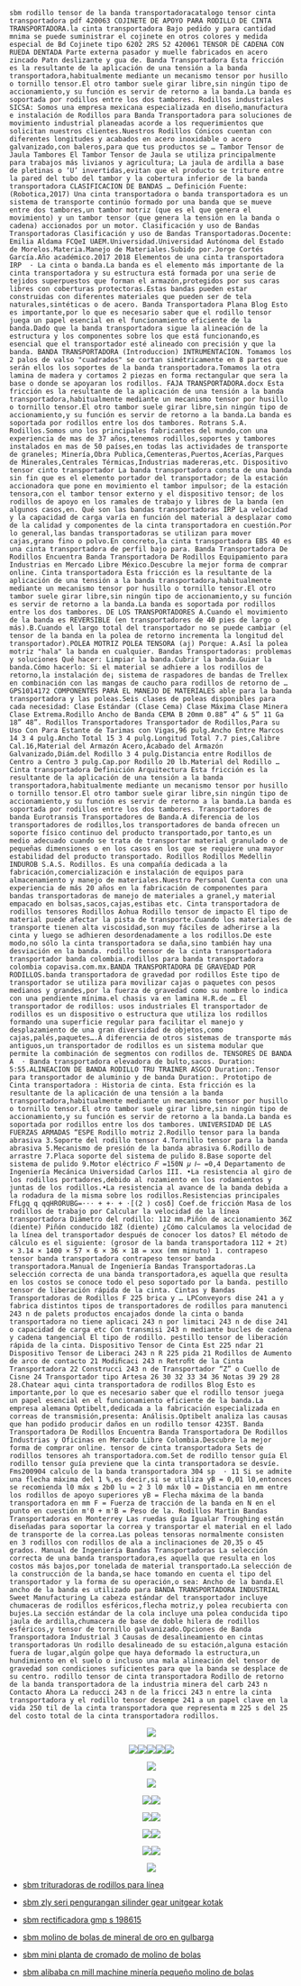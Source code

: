 
```
sbm rodillo tensor de la banda transportadoracatalogo tensor cinta transportadora pdf 420063 COJINETE DE APOYO PARA RODILLO DE CINTA TRANSPORTADORA.la cinta transportadora Bajo pedido y para cantidad mnima se puede suministrar el cojinete en otros colores y medida especial de Bd Cojinete tipo 6202 2RS 52 420061 TENSOR DE CADENA CON RUEDA DENTADA Parte externa pasador y muelle fabricados en acero zincado Patn deslizante y gua de. Banda Transportadora Esta fricción es la resultante de la aplicación de una tensión a la banda transportadora,habitualmente mediante un mecanismo tensor por husillo o tornillo tensor.El otro tambor suele girar libre,sin ningún tipo de accionamiento,y su función es servir de retorno a la banda.La banda es soportada por rodillos entre los dos tambores. Rodillos industriales SICSA: Somos una empresa mexicana especializada en diseño,manufactura e instalación de Rodillos para Banda Transportadora para soluciones de movimiento industrial planeadas acorde a los requerimientos que solicitan nuestros clientes.Nuestros Rodillos Cónicos cuentan con diferentes longitudes y acabados en acero inoxidable o acero galvanizado,con baleros,para que tus productos se … Tambor Tensor de Jaula Tambores El Tambor Tensor de Jaula se utiliza principalmente para trabajos más livianos y agricultura; La jaula de ardilla a base de pletinas o ‘U’ invertidas,evitan que el producto se triture entre la pared del tubo del tambor y la cobertura inferior de la banda transportadora CLASIFICACION DE BANDAS … Definición Fuente: (Robotica,2017) Una cinta transportadora o banda transportadora es un sistema de transporte continúo formado por una banda que se mueve entre dos tambores,un tambor motriz (que es el que genera el movimiento) y un tambor tensor (que genera la tensión en la banda o cadena) accionados por un motor. Clasificación y uso de Bandas Transportadoras Clasificación y uso de Bandas Transportadoras.Docente: Emilia Aldama FCQeI UAEM.Universidad.Universidad Autónoma del Estado de Morelos.Materia.Manejo de Materiales.Subido por.Jorge Cortés García.Año académico.2017 2018 Elementos de una cinta transportadora IRP  · La cinta o banda.La banda es el elemento más importante de la cinta transportadora y su estructura está formada por una serie de tejidos superpuestos que forman el armazón,protegidos por sus caras libres con coberturas protectoras.Estas bandas pueden estar construidas con diferentes materiales que pueden ser de tela naturales,sintéticas o de acero. Banda Transportadora Plana Blog Esto es importante,por lo que es necesario saber que el rodillo tensor juega un papel esencial en el funcionamiento eficiente de la banda.Dado que la banda transportadora sigue la alineación de la estructura y los componentes sobre los que está funcionando,es esencial que el transportador esté alineado con precisión y que la banda. BANDA TRANSPORTADORA (Introduccion) INTRUMENTACION. Tomamos los 2 palos de valso "cuadrados" se cortan simétricamente en 8 partes que serán ellos los soportes de la banda transportadora.Tomamos la otra lamina de madera y cortamos 2 piezas en forma rectangular que sera la base o donde se apoyaran los rodillos. FAJA TRANSPORTADORA.docx Esta fricción es la resultante de la aplicación de una tensión a la banda transportadora,habitualmente mediante un mecanismo tensor por husillo o tornillo tensor.El otro tambor suele girar libre,sin ningún tipo de accionamiento,y su función es servir de retorno a la banda.La banda es soportada por rodillos entre los dos tambores. Rotrans S.A. Rodillos.Somos uno los principales fabricantes del mundo,con una experiencia de mas de 37 años,tenemos rodillos,soportes y tambores instalados en mas de 50 países,en todas las actividades de transporte de graneles; Minería,Obra Publica,Cementeras,Puertos,Acerías,Parques de Minerales,Centrales Térmicas,Industrias madereras,etc. Dispositivo tensor cinto transportador La banda transportadora consta de una banda sin fin que es el elemento portador del transportador; de la estación accionadora que pone en movimiento el tambor impulsor; de la estación tensora,con el tambor tensor externo y el dispositivo tensor; de los rodillos de apoyo en los ramales de trabajo y libres de la banda (en algunos casos,en. Qué son las bandas transportadoras IRP La velocidad y la capacidad de carga varía en función del material a desplazar como de la calidad y componentes de la cinta transportadora en cuestión.Por lo general,las bandas transportadoras se utilizan para mover cajas,grano fino o polvo.En concreto,la cinta transportadora EBS 40 es una cinta transportadora de perfil bajo para. Banda Transportadora De Rodillos Encuentra Banda Transportadora De Rodillos Equipamiento para Industrias en Mercado Libre México.Descubre la mejor forma de comprar online. Cinta transportadora Esta fricción es la resultante de la aplicación de una tensión a la banda transportadora,habitualmente mediante un mecanismo tensor por husillo o tornillo tensor.El otro tambor suele girar libre,sin ningún tipo de accionamiento,y su función es servir de retorno a la banda.La banda es soportada por rodillos entre los dos tambores. DE LOS TRANSPORTADORES A.Cuando el movimiento de la banda es REVERSIBLE (en transportadores de 40 pies de largo o más).B.Cuando el largo total del transportador no se puede cambiar (el tensor de la banda en la polea de retorno incrementa la longitud del transportador).POLEA MOTRIZ POLEA TENSORA (aj) Porque: A.Así la polea motriz "hala" la banda en cualquier. Bandas Transportadoras: problemas y soluciones Qué hacer: Limpiar la banda.Cubrir la banda.Guiar la banda.Cómo hacerlo: Si el material se adhiere a los rodillos de retorno,la instalación de¡ sistema de raspadores de bandas de Trellex en combinación con las mangas de caucho para rodillos de retorno de … GPS1014172 COMPONENTES PARA EL MANEJO DE MATERIALES able para la banda transportadora y las poleas.Seis clases de poleas disponibles para cada necesidad: Clase Estándar (Clase Cema) Clase Máxima Clase Minera Clase Extrema.Rodillo Ancho de Banda CEMA B 20mm 0.88” 4” & 5” 11 Ga 18” 48”. Rodillos Transportadores Transportador de Rodillos,Para su Uso Con Para Estante de Tarimas con Vigas,96 pulg.Ancho Entre Marcos 14 3 4 pulg.Ancho Total 15 3 4 pulg.Longitud Total 7.7 pies,Calibre Cal.16,Material del Armazón Acero,Acabado del Armazón Galvanizado,Diám.del Rodillo 3 4 pulg.Distancia entre Rodillos de Centro a Centro 3 pulg.Cap.por Rodillo 20 lb.Material del Rodillo … Cinta transportadora Definición Arquitectura Esta fricción es la resultante de la aplicación de una tensión a la banda transportadora,habitualmente mediante un mecanismo tensor por husillo o tornillo tensor.El otro tambor suele girar libre,sin ningún tipo de accionamiento,y su función es servir de retorno a la banda.La banda es soportada por rodillos entre los dos tambores. Transportadores de banda Eurotransis Transportadores de Banda.A diferencia de los transportadores de rodillos,los transportadores de banda ofrecen un soporte físico continuo del producto transportado,por tanto,es un medio adecuado cuando se trata de transportar material granulado o de pequeñas dimensiones o en los casos en los que se requiere una mayor estabilidad del producto transportado. Rodillos Rodillos Medellin INDUROB S.A.S. Rodillos. Es una compañía dedicada a la fabricación,comercialización e instalación de equipos para almacenamiento y manejo de materiales.Nuestro Personal Cuenta con una experiencia de más 20 años en la fabricación de componentes para bandas transportadoras de manejo de materiales a granel,y material empacado en bolsas,sacos,cajas,estibas etc. Cinta transportadora de rodillos tensores Rodillos Aohua Rodillo tensor de impacto El tipo de material puede afectar la pista de transporte.Cuando los materiales de transporte tienen alta viscosidad,son muy fáciles de adherirse a la cinta y luego se adhieren desordenadamente a los rodillos.De este modo,no sólo la cinta transportadora se daña,sino también hay una desviación en la banda. rodillo tensor de la cinta transportadora transportador banda colombia.rodillos para banda transportadora colombia copavisa.com.mx.BANDA TRANSPORTADORA DE GRAVEDAD POR RODILLOS.banda transportadora de gravedad por rodillos Este tipo de transportador se utiliza para movilizar cajas o paquetes con pesos medianos y grandes,por la fuerza de gravedad como su nombre lo indica con una pendiente mínima.el chasis va en lamina H.R.de … El transportador de rodillos: usos industriales El transportador de rodillos es un dispositivo o estructura que utiliza los rodillos formando una superficie regular para facilitar el manejo y desplazamiento de una gran diversidad de objetos,como cajas,palés,paquetes….A diferencia de otros sistemas de transporte más antiguos,un transportador de rodillos es un sistema modular que permite la combinación de segmentos con rodillos de. TENSORES DE BANDA A  · Banda transportadora elevadora de bulto,sacos. Duration: 5:55.ALINEACION DE BANDA RODILLO TRU TRAINER ASGCO Duration:.Tensor para transportador de aluminio y de banda Duration:. Prototipo de Cinta transportadora : Historia de cinta. Esta fricción es la resultante de la aplicación de una tensión a la banda transportadora,habitualmente mediante un mecanismo tensor por husillo o tornillo tensor.El otro tambor suele girar libre,sin ningún tipo de accionamiento,y su función es servir de retorno a la banda.La banda es soportada por rodillos entre los dos tambores. UNIVERSIDAD DE LAS FUERZAS ARMADAS “ESPE Rodillo motriz 2.Rodillo tensor para la banda abrasiva 3.Soporte del rodillo tensor 4.Tornillo tensor para la banda abrasiva 5.Mecanismo de presión de la banda abrasiva 6.Rodillo de arrastre 7.Placa soporte del sistema de pulido 8.Base soporte del sistema de pulido 9.Motor eléctrico 𝐹 =150N 𝜇 𝐼− =0,4 Departamento de Ingeniería Mecánica Universidad Carlos III. •La resistencia al giro de los rodillos portadores,debido al rozamiento en los rodamientos y juntas de los rodillos.•La resistencia al avance de la banda debida a la rodadura de la misma sobre los rodillos.Resistencias principales FfLgq q qqHRORUBG=⋅⋅⋅ + +⋅ + ⋅[(2 ) cosδ] Coef.de fricción Masa de los rodillos de trabajo por Calcular la velocidad de la línea transportadora Diámetro del rodillo: 112 mm.Piñón de accionamiento 36Z (diente) Piñón conducido 18Z (diente) ¿Cómo calculamos la velocidad de la línea del transportador después de conocer los datos? El método de cálculo es el siguiente: (grosor de la banda transportadora 112 + 2t) × 3.14 × 1400 × 57 × 6 × 36 × 18 = xxx (mm minuto) 1. contrapeso tensor banda transportadora contrapeso tensor banda transportadora.Manual de Ingeniería Bandas Transportadoras.La selección correcta de una banda transportadora,es aquella que resulta en los costos se conoce todo el peso soportado por la banda. pestillo tensor de liberación rápida de la cinta. Cintas y Bandas Transportadoras de Rodillos F 225 brica y … LPConveyors dise 241 a y fabrica distintos tipos de transportadores de rodillos para manutenci 243 n de palets productos encajados donde la cinta o banda transportadora no tiene aplicaci 243 n por limitaci 243 n de dise 241 o capacidad de carga etc Con transmisi 243 n mediante bucles de cadena y cadena tangencial El tipo de rodillo. pestillo tensor de liberación rápida de la cinta. Dispositivo Tensor de Cinta Est 225 ndar 21 Dispositivo Tensor de Liberaci 243 n R 225 pida 21 Rodillos de Aumento de arco de contacto 21 Modiﬁcaci 243 n Retroﬁt de la Cinta Transportadora 22 Construcci 243 n de Transportador “Z” o Cuello de Cisne 24 Transportador tipo Artesa 26 30 32 33 34 36 Notas 39 29 28 28.Chatear aqui cinta transportadora de rodillos Blog Esto es importante,por lo que es necesario saber que el rodillo tensor juega un papel esencial en el funcionamiento eficiente de la banda.La empresa alemana Optibelt,dedicada a la fabricación especializada en correas de transmisión,presenta: Análisis.Optibelt analiza las causas que han podido producir daños en un rodillo tensor 423ST. Banda Transportadora De Rodillos Encuentra Banda Transportadora De Rodillos Industrias y Oficinas en Mercado Libre Colombia.Descubre la mejor forma de comprar online. tensor de cinta transportadora Sets de rodillos tensores ah transportadora.com.Set de rodillo tensor guía El rodillo tensor guía previene que la cinta transportadora se desvíe. Fms200904 calculo de la banda transportadora 304 sp  · 11 Si se admite una flecha máxima del 1 %,es decir,si se utiliza yB = 0,01 l0,entonces se recomienda l0 máx ≤ 2b0 lu ≈ 2 3 l0 máx l0 = Distancia en mm entre los rodillos de apoyo superiores yB = Flecha máxima de la banda transportadora en mm F = Fuerza de tracción de la banda en N en el punto en cuestión m'0 + m'B = Peso de la. Rodillos Martin Bandas Transportadoras en Monterrey Las ruedas guía Igualar Troughing están diseñadas para soportar la correa y transportar el material en el lado de transporte de la correa.Las poleas tensoras normalmente consisten en 3 rodillos con rodillos de ala a inclinaciones de 20,35 o 45 grados. Manual de Ingeniería Bandas Transportadoras La selección correcta de una banda transportadora,es aquella que resulta en los costos más bajos,por tonelada de material transportado.La selección de la construcción de la banda,se hace tomando en cuenta el tipo del transportador y la forma de su operación,o sea: Ancho de la banda.El ancho de la banda es utilizado para BANDA TRANSPORTADORA INDUSTRIAL Sweet Manufacturing La cabeza estándar del transportador incluye chumaceras de rodillos esféricos,flecha motriz,y polea recubierta con bujes.La sección estándar de la cola incluye una polea conducida tipo jaula de ardilla,chumacera de base de doble hilera de rodillos esféricos,y tensor de tornillo galvanizado.Opciones de Banda Transportadora Industrial 3 Causas de desalineamiento en cintas transportadoras Un rodillo desalineado de su estación,alguna estación fuera de lugar,algún golpe que haya deformado la estructura,un hundimiento en el suelo o incluso una mala alineación del tensor de gravedad son condiciones suficientes para que la banda se desplace de su centro. rodillo tensor de cinta transportadora Rodillo de retorno de la banda transportadora de la industria minera del carb 243 n Contacto Ahora La reducci 243 n de la fricci 243 n entre la cinta transportadora y el rodillo tensor desempe 241 a un papel clave en la vida 250 til de la cinta transportadora que representa m 225 s del 25 del costo total de la cinta transportadora rodillos. 
```

<div align="center">

<a href="https://es-crusher.shibang-china.com/github&k=sbm+rodillo+tensor+de+la+banda+transportadora"><img src="https://static.shibang-china.com/es/crusher/logo.jpg"></a>

<a href="https://es-crusher.shibang-china.com/github&k=sbm+rodillo+tensor+de+la+banda+transportadora"><img src="https://static.shibang-china.com/es/crusher/index.jpg"></a><a href="https://es-crusher.shibang-china.com/material.htmlgithub&k=sbm+rodillo+tensor+de+la+banda+transportadora"><img src="https://static.shibang-china.com/es/crusher/material.jpg"></a><a href="https://es-crusher.shibang-china.com/application.htmlgithub&k=sbm+rodillo+tensor+de+la+banda+transportadora"><img src="https://static.shibang-china.com/es/crusher/application.jpg"></a><a href="https://es-crusher.shibang-china.com/aboutus.htmlgithub&k=sbm+rodillo+tensor+de+la+banda+transportadora"><img src="https://static.shibang-china.com/es/crusher/aboutus.jpg"></a><a href="https://es-crusher.shibang-china.com/contact.htmlgithub&k=sbm+rodillo+tensor+de+la+banda+transportadora"><img src="https://static.shibang-china.com/es/crusher/contact.jpg"></a>

<a href="https://es-crusher.shibang-china.com/github&k=sbm+rodillo+tensor+de+la+banda+transportadora"><img src="https://static.shibang-china.com/es/crusher/banner.jpg"></a>

<a href="https://swt.shibang-china.com/github&k=sbm+rodillo+tensor+de+la+banda+transportadora"><img src="https://static.shibang-china.com/es/crusher/text.jpg"></a>

<a href="https://swt.shibang-china.com/github&k=sbm+rodillo+tensor+de+la+banda+transportadora"><img src="https://static.shibang-china.com/es/crusher/chat.jpg"></a><a href="https://es-crusher.shibang-china.com/contact.htmlgithub&k=sbm+rodillo+tensor+de+la+banda+transportadora"><img src="https://static.shibang-china.com/es/crusher/message.jpg"></a>

<a href="https://es-crusher.shibang-china.com/products/pe.htmlgithub&k=sbm+rodillo+tensor+de+la+banda+transportadora"><img src="https://static.shibang-china.com/es/crusher/pe.jpg"></a><a href="https://es-crusher.shibang-china.com/products/pf.htmlgithub&k=sbm+rodillo+tensor+de+la+banda+transportadora"><img src="https://static.shibang-china.com/es/crusher/pf.jpg"></a>

<a href="https://es-crusher.shibang-china.com/products/hpt.htmlgithub&k=sbm+rodillo+tensor+de+la+banda+transportadora"><img src="https://static.shibang-china.com/es/crusher/hpt.jpg"></a><a href="https://es-crusher.shibang-china.com/products/vsi.htmlgithub&k=sbm+rodillo+tensor+de+la+banda+transportadora"><img src="https://static.shibang-china.com/es/crusher/vsi.jpg"></a>

<a href="https://es-crusher.shibang-china.com/products/klv.htmlgithub&k=sbm+rodillo+tensor+de+la+banda+transportadora"><img src="https://static.shibang-china.com/es/crusher/klv.jpg"></a><a href="https://es-crusher.shibang-china.com/products/portable.htmlgithub&k=sbm+rodillo+tensor+de+la+banda+transportadora"><img src="https://static.shibang-china.com/es/crusher/portable.jpg"></a>

<a href="https://swt.shibang-china.com/github&k=sbm+rodillo+tensor+de+la+banda+transportadora"><img src="https://static.shibang-china.com/es/crusher/case.jpg"></a>

</div>


* [sbm trituradoras de rodillos para línea](sbm%20trituradoras%20de%20rodillos%20para%20l%C3%ADnea.md)

* [sbm zly seri pengurangan silinder gear unitgear kotak](sbm%20zly%20seri%20pengurangan%20silinder%20gear%20unitgear%20kotak.md)

* [sbm rectificadora gmp s 198615](sbm%20rectificadora%20gmp%20s%20198615.md)

* [sbm molino de bolas de mineral de oro en gulbarga](sbm%20molino%20de%20bolas%20de%20mineral%20de%20oro%20en%20gulbarga.md)

* [sbm mini planta de cromado de molino de bolas](sbm%20mini%20planta%20de%20cromado%20de%20molino%20de%20bolas.md)

* [sbm alibaba cn mill machine minería pequeño molino de bolas](sbm%20alibaba%20cn%20mill%20machine%20miner%C3%ADa%20peque%C3%B1o%20molino%20de%20bolas.md)